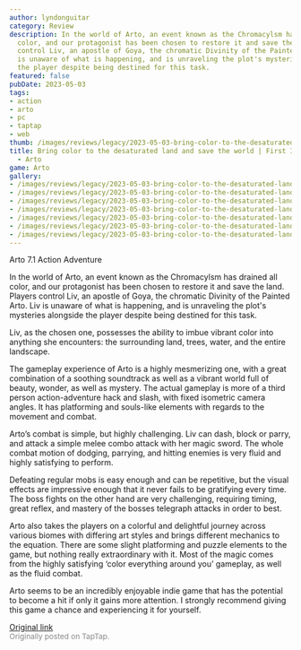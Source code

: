 ```yaml
---
author: lyndonguitar
category: Review
description: In the world of Arto, an event known as the Chromacylsm has drained all
  color, and our protagonist has been chosen to restore it and save the land. Players
  control Liv, an apostle of Goya, the chromatic Divinity of the Painted Arto. Liv
  is unaware of what is happening, and is unraveling the plot's mysteries alongside
  the player despite being destined for this task.
featured: false
pubDate: 2023-05-03
tags:
- action
- arto
- pc
- taptap
- web
thumb: /images/reviews/legacy/2023-05-03-bring-color-to-the-desaturated-land-and-save-the-world--first-impressions---arto-0.avif
title: Bring color to the desaturated land and save the world | First Impressions
  - Arto
game: Arto
gallery:
- /images/reviews/legacy/2023-05-03-bring-color-to-the-desaturated-land-and-save-the-world--first-impressions---arto-0.avif
- /images/reviews/legacy/2023-05-03-bring-color-to-the-desaturated-land-and-save-the-world--first-impressions---arto-1.avif
- /images/reviews/legacy/2023-05-03-bring-color-to-the-desaturated-land-and-save-the-world--first-impressions---arto-2.avif
- /images/reviews/legacy/2023-05-03-bring-color-to-the-desaturated-land-and-save-the-world--first-impressions---arto-3.avif
- /images/reviews/legacy/2023-05-03-bring-color-to-the-desaturated-land-and-save-the-world--first-impressions---arto-4.avif
- /images/reviews/legacy/2023-05-03-bring-color-to-the-desaturated-land-and-save-the-world--first-impressions---arto-5.avif
- /images/reviews/legacy/2023-05-03-bring-color-to-the-desaturated-land-and-save-the-world--first-impressions---arto-6.avif
---
```

Arto
7.1
Action
Adventure

In the world of Arto, an event known as the Chromacylsm has drained all color, and our protagonist has been chosen to restore it and save the land. Players control Liv, an apostle of Goya, the chromatic Divinity of the Painted Arto. Liv is unaware of what is happening, and is unraveling the plot's mysteries alongside the player despite being destined for this task.

Liv, as the chosen one, possesses the ability to imbue vibrant color into anything she encounters: the surrounding land, trees, water, and the entire landscape.

The gameplay experience of Arto is a highly mesmerizing one, with a great combination of a soothing soundtrack as well as a vibrant world full of beauty, wonder, as well as mystery. The actual gameplay is more of a third person action-adventure hack and slash, with fixed isometric camera angles. It has platforming and souls-like elements with regards to the movement and combat.

Arto’s combat is simple, but highly challenging. Liv can dash, block or parry, and attack a simple melee combo attack with her magic sword. The whole combat motion of dodging, parrying, and hitting enemies is very fluid and highly satisfying to perform.

Defeating regular mobs is easy enough and can be repetitive, but the visual effects are impressive enough that it never fails to be gratifying every time.  The boss fights on the other hand are very challenging, requiring timing, great reflex, and mastery of the bosses telegraph attacks in order to best.

Arto also takes the players on a colorful and delightful journey across various biomes with differing art styles and brings different mechanics to the equation. There are some slight platforming and puzzle elements to the game, but nothing really extraordinary with it. Most of the magic comes from the highly satisfying ‘color everything around you’ gameplay, as well as the fluid combat.

Arto seems to be an incredibly enjoyable indie game that has the potential to become a hit if only it gains more attention. I strongly recommend giving this game a chance and experiencing it for yourself.

[Original link](https://www.taptap.io/post/5322632)<br><span style="font-size: 0.95em; color: #888;">Originally posted on TapTap.</span>
